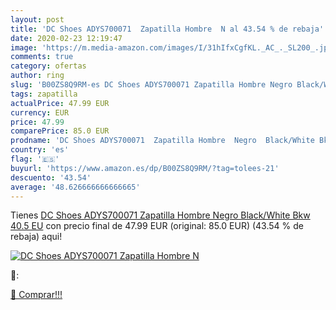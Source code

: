 ```yaml
---
layout: post
title: 'DC Shoes ADYS700071  Zapatilla Hombre  N al 43.54 % de rebaja'
date: 2020-02-23 12:19:47
image: 'https://m.media-amazon.com/images/I/31hIfxCgfKL._AC_._SL200_.jpg'
comments: true
category: ofertas
author: ring
slug: 'B00ZS8Q9RM-es DC Shoes ADYS700071 Zapatilla Hombre Negro Black/White Bkw...'
tags: zapatilla
actualPrice: 47.99 EUR
currency: EUR
price: 47.99
comparePrice: 85.0 EUR
prodname: 'DC Shoes ADYS700071  Zapatilla Hombre  Negro  Black/White Bkw   40.5 EU'
country: 'es'
flag: '🇪🇸'
buyurl: 'https://www.amazon.es/dp/B00ZS8Q9RM/?tag=tolees-21'
descuento: '43.54'
average: '48.626666666666665'
---
```


Tienes [DC Shoes ADYS700071  Zapatilla Hombre  Negro  Black/White Bkw   40.5 EU](https://www.amazon.es/dp/B00ZS8Q9RM/?tag=tolees-21) con precio final de  47.99 EUR (original: 85.0 EUR) (43.54 %  de rebaja) aqui!

[![DC Shoes ADYS700071  Zapatilla Hombre  N](https://m.media-amazon.com/images/I/31hIfxCgfKL._AC_._SL200_.jpg)](https://www.amazon.es/dp/B00ZS8Q9RM/?tag=tolees-21)

🔎:


[🛒 Comprar!!!](https://www.amazon.es/dp/B00ZS8Q9RM/?tag=tolees-21)
